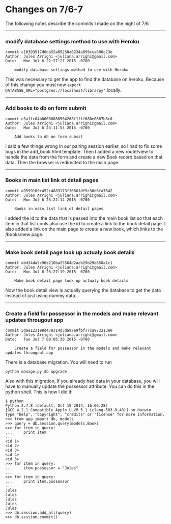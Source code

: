 # Changes on 7/6-7

The following notes describe the commits I made on the night of 7/6

---
### modify database settings method to use with Heroku

```
commit c10393517d8da52a89258a6234a899cca600c23e
Author: Jules Arrighi <juliana.arrighi@gmail.com>
Date:   Mon Jul 6 22:27:27 2015 -0700

    modify database settings method to use with Heroku
```

This was necessary to get the app to find the database on heroku. Because of this change you must now `export DATABASE_URL="postgres://localhost/librarpy"` locally.

---

### Add books to db on form submit

```
commit e3a1fc04b80088088504268f1fff680e0887b8c0
Author: Jules Arrighi <juliana.arrighi@gmail.com>
Date:   Mon Jul 6 23:11:53 2015 -0700

    Add books to db on form submit
```

I said a few things wrong in our pairing session earlier, so I had to fix some bugs in the add_book.html template. Then I added a new route/view to handle the data from the form and create a new Book record based on that data. Then the browser is redirected to the main page.

---

### Books in main list link ot detail pages

```
commit a9599109c452c4883173ff0661df9c30d6fa7642
Author: Jules Arrighi <juliana.arrighi@gmail.com>
Date:   Mon Jul 6 23:22:14 2015 -0700

    Books in main list link ot detail pages
```

I added the id to the data that is passed into the main book list so that each item in that list couls also use the id to create a link to the book detail page. I also added a link on the main page to create a new book, which links to the /books/new page.

---

### Make book detail page look up actualy book details

```
commit abd34da2c96e216ba25564d2acb29b29e658a1c1
Author: Jules Arrighi <juliana.arrighi@gmail.com>
Date:   Mon Jul 6 23:27:19 2015 -0700

    Make book detail page look up actualy book details
```

Now the book detail view is actually querying the database to get the data instead of just using dummy data. 

---

### Create a field for possessor in the models and make relevant updates througout app

```
commit 5daa123198d479314d3da97e9fbf77ca973213e0
Author: Jules Arrighi <juliana.arrighi@gmail.com>
Date:   Tue Jul 7 00:05:30 2015 -0700

    Create a field for possessor in the models and make relevant updates througout app
```


There is a database migration. You will need to run

```
python manage.py db upgrade
```

Also with this migration, if you already had data in your database, you will have to manually update the possessor attribute. You can do this in the python shell. This is how I did it:


```
$ python
Python 2.7.8 (default, Oct 19 2014, 16:06:28)
[GCC 4.2.1 Compatible Apple LLVM 5.1 (clang-503.0.40)] on darwin
Type "help", "copyright", "credits" or "license" for more information.
>>> from app import db, models
>>> query = db.session.query(models.Book)
>>> for item in query:
...     print item
...
<id 1>
<id 2>
<id 3>
<id 4>
<id 5>
>>> for item in query:
...     item.possessor = "Jules"
...
>>> for item in query:
...     print item.possessor
...
Jules
Jules
Jules
Jules
Jules
>>> db.session.add_all(query)
>>> db.session.commit()
```
